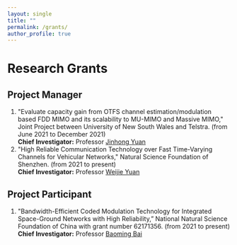 ```yaml
---
layout: single
title: ""
permalink: /grants/
author_profile: true
---
```


# <i class="fa fa-square-o fa-stack-2x"></i> Research Grants

## Project Manager ##
  1. "Evaluate capacity gain from OTFS channel estimation/modulation based FDD MIMO and its scalability to MU-MIMO and Massive MIMO," Joint Project between University of New South Wales and Telstra. (from June 2021 to December 2021)  
  **Chief Investigator:** Professor [Jinhong Yuan](https://www.unsw.edu.au/staff/jinhong-yuan) 
  1. "High Reliable Communication Technology over Fast Time-Varying Channels for Vehicular Networks," Natural Science Foundation of Shenzhen. (from 2021 to present)  
  **Chief Investigator:** Professor [Weijie Yuan](https://sites.google.com/view/weijie-yuan/home) 


## Project Participant ##
  1. "Bandwidth-Efficient Coded Modulation Technology for Integrated Space-Ground Networks with High Reliability,” National Natural Science Foundation of China with grant number 62171356. (from 2021 to present)  
  **Chief Investigator:** Professor [Baoming Bai](https://web.xidian.edu.cn/bmbai/index.html) 
